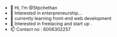 - 👋 Hi, I’m @Stpchethan
- 👀 Interested in enterpreneurship...
- 🌱 currently learning front-end web  development
- 💞️ Interested in freelacing and start up .
- 📫 Contact no : 6006302257

<!---
Stpchethan/Stpchethan is a ✨ special ✨ repository because its `README.md` (this file) appears on your GitHub profile.
You can click the Preview link to take a look at your changes.
--->
